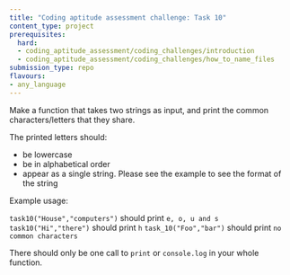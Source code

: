 ```yaml
---
title: "Coding aptitude assessment challenge: Task 10"
content_type: project
prerequisites:
  hard:
  - coding_aptitude_assessment/coding_challenges/introduction
  - coding_aptitude_assessment/coding_challenges/how_to_name_files
submission_type: repo
flavours:
- any_language
---
```


Make a function that takes two strings as input, and print the common characters/letters that they share.

The printed letters should:
- be lowercase
- be in alphabetical order
- appear as a single string. Please see the example to see the format of the string

Example usage:

`task10("House","computers")` should print `e, o, u and s`
`task10("Hi","there")` should print `h`
`task_10("Foo","bar")` should print `no common characters`

There should only be one call to `print` or `console.log` in your whole function.
